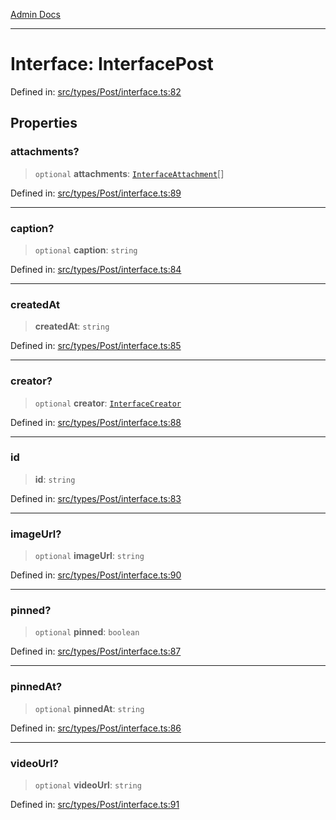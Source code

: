 [Admin Docs](/)

***

# Interface: InterfacePost

Defined in: [src/types/Post/interface.ts:82](https://github.com/PalisadoesFoundation/talawa-admin/blob/main/src/types/Post/interface.ts#L82)

## Properties

### attachments?

> `optional` **attachments**: [`InterfaceAttachment`](InterfaceAttachment.md)[]

Defined in: [src/types/Post/interface.ts:89](https://github.com/PalisadoesFoundation/talawa-admin/blob/main/src/types/Post/interface.ts#L89)

***

### caption?

> `optional` **caption**: `string`

Defined in: [src/types/Post/interface.ts:84](https://github.com/PalisadoesFoundation/talawa-admin/blob/main/src/types/Post/interface.ts#L84)

***

### createdAt

> **createdAt**: `string`

Defined in: [src/types/Post/interface.ts:85](https://github.com/PalisadoesFoundation/talawa-admin/blob/main/src/types/Post/interface.ts#L85)

***

### creator?

> `optional` **creator**: [`InterfaceCreator`](InterfaceCreator.md)

Defined in: [src/types/Post/interface.ts:88](https://github.com/PalisadoesFoundation/talawa-admin/blob/main/src/types/Post/interface.ts#L88)

***

### id

> **id**: `string`

Defined in: [src/types/Post/interface.ts:83](https://github.com/PalisadoesFoundation/talawa-admin/blob/main/src/types/Post/interface.ts#L83)

***

### imageUrl?

> `optional` **imageUrl**: `string`

Defined in: [src/types/Post/interface.ts:90](https://github.com/PalisadoesFoundation/talawa-admin/blob/main/src/types/Post/interface.ts#L90)

***

### pinned?

> `optional` **pinned**: `boolean`

Defined in: [src/types/Post/interface.ts:87](https://github.com/PalisadoesFoundation/talawa-admin/blob/main/src/types/Post/interface.ts#L87)

***

### pinnedAt?

> `optional` **pinnedAt**: `string`

Defined in: [src/types/Post/interface.ts:86](https://github.com/PalisadoesFoundation/talawa-admin/blob/main/src/types/Post/interface.ts#L86)

***

### videoUrl?

> `optional` **videoUrl**: `string`

Defined in: [src/types/Post/interface.ts:91](https://github.com/PalisadoesFoundation/talawa-admin/blob/main/src/types/Post/interface.ts#L91)
